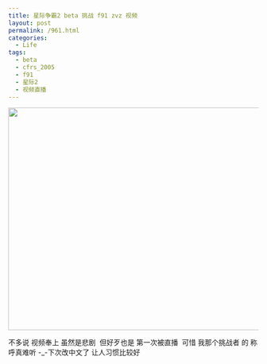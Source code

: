 ```yaml
---
title: 星际争霸2 beta 挑战 f91 zvz 视频
layout: post
permalink: /961.html
categories:
  - Life
tags:
  - beta
  - cfrs_2005
  - f91
  - 星际2
  - 视频直播
---
```

[<img class="alignnone size-full wp-image-962" title="f1" src="http://www.80aj.com/wp-content/uploads/2010/03/f1.jpg" alt="" width="590" height="448" />][1]

不多说 视频奉上 虽然是悲剧  但好歹也是 第一次被直播  可惜 我那个挑战者 的 称呼真难听 -_-下次改中文了 让人习惯比较好

 [1]: http://www.80aj.com/wp-content/uploads/2010/03/f1.jpg